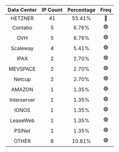 | Data Center | IP Count | Percentage | Freq |
|:------------:|:--------:|:-----------:|:-----:|
| HETZNER | 41 | 55.41% | 🔴 |
| Contabo | 5 | 6.76% | 🟢 |
| OVH | 5 | 6.76% | 🟢 |
| Scaleway | 4 | 5.41% | 🟢 |
| IPAX | 2 | 2.70% | 🟢 |
| MEVSPACE | 2 | 2.70% | 🟢 |
| Netcup | 2 | 2.70% | 🟢 |
| AMAZON | 1 | 1.35% | 🟢 |
| Interserver | 1 | 1.35% | 🟢 |
| IONOS | 1 | 1.35% | 🟢 |
| LeaseWeb | 1 | 1.35% | 🟢 |
| PSINet | 1 | 1.35% | 🟢 |
| OTHER | 8 | 10.81% | 🟢 |